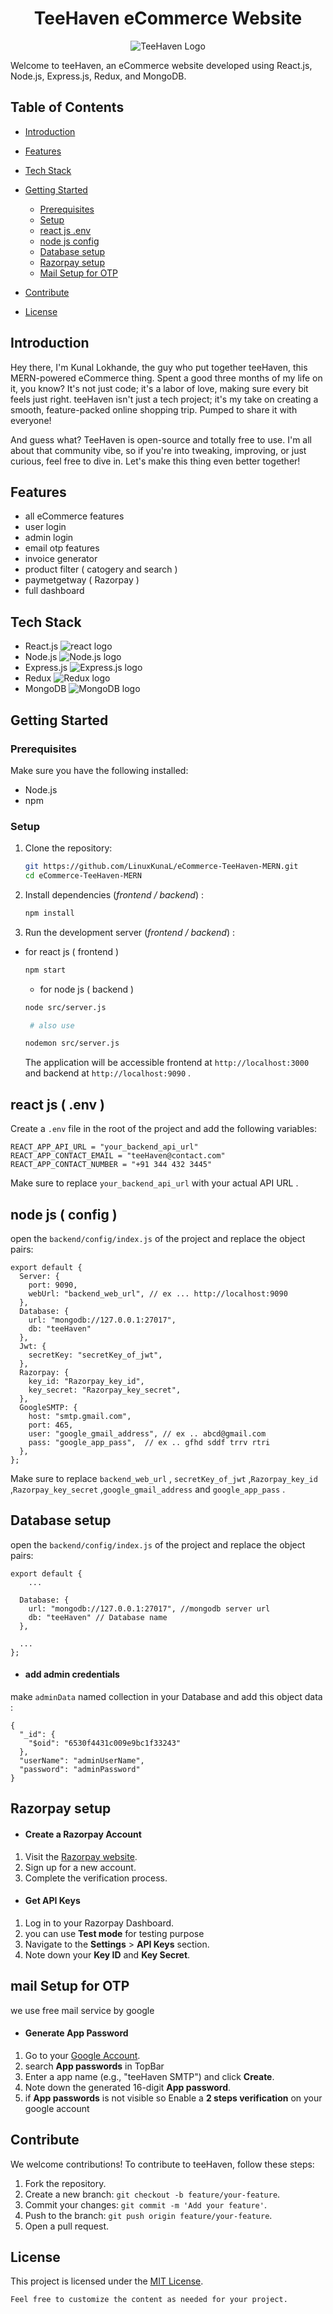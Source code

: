 
<h1 align="center">TeeHaven eCommerce Website</h1>
<p align="center">
  <img src="https://raw.githubusercontent.com/LinuxKunaL/eCommerce-TeeHaven-MERN/eb0b4dde00a54a0b86fd6c049bcb2652a4960970/frontend/src/assets/svg/logo.svg" alt="TeeHaven Logo" />
</p>

Welcome to teeHaven, an eCommerce website developed using React.js, Node.js, Express.js, Redux, and MongoDB.

## Table of Contents

- [Introduction](#introduction)
- [Features](#features)
- [Tech Stack](#tech-stack)
- [Getting Started](#getting-started)
  - [Prerequisites](#prerequisites)
  - [Setup](#setup)
  - [react js .env](#react-js-(.env))
  - [node js config](#node-js-(config))
  - [Database setup](#database-setup)
  - [Razorpay setup](#razorpay-setup)
  - [Mail Setup for OTP](#mail-setup-for-otp)

- [Contribute](#contribute)
- [License](#license)

## Introduction

Hey there, I'm Kunal Lokhande, the guy who put together teeHaven, this MERN-powered eCommerce thing. Spent a good three months of my life on it, you know? It's not just code; it's a labor of love, making sure every bit feels just right. teeHaven isn't just a tech project; it's my take on creating a smooth, feature-packed online shopping trip. Pumped to share it with everyone!

And guess what? TeeHaven is open-source and totally free to use. I'm all about that community vibe, so if you're into tweaking, improving, or just curious, feel free to dive in. Let's make this thing even better together!

## Features

- all eCommerce features
- user login
- admin login
- email otp features
- invoice generator 
- product filter ( catogery and search )
- paymetgetway ( Razorpay )
- full dashboard

## Tech Stack

- React.js ![react logo](https://skillicons.dev/icons?i=react)
- Node.js ![Node.js logo](https://skillicons.dev/icons?i=nodejs)
- Express.js ![Express.js logo](https://skillicons.dev/icons?i=expressjs)
- Redux ![Redux logo](https://skillicons.dev/icons?i=redux)
- MongoDB ![MongoDB logo](https://skillicons.dev/icons?i=mongo)

## Getting Started

### Prerequisites

Make sure you have the following installed:

- Node.js
- npm

### Setup

1. Clone the repository:

   ```bash
   git https://github.com/LinuxKunaL/eCommerce-TeeHaven-MERN.git
   cd eCommerce-TeeHaven-MERN
   ```

2. Install dependencies (*frontend / backend*) : 

   ```bash
   npm install
   ```

3. Run the development server (*frontend / backend*) : 
 
 - for react js ( frontend ) 
   ```bash
   npm start

   ```
    - for node js ( backend ) 
   ```bash
   node src/server.js

    # also use

   nodemon src/server.js

   ```

   The application will be accessible frontend at `http://localhost:3000` and backend at `http://localhost:9090` .

## react js ( .env )

Create a `.env` file in the root of the project and add the following variables:

```
REACT_APP_API_URL = "your_backend_api_url"
REACT_APP_CONTACT_EMAIL = "teeHaven@contact.com"
REACT_APP_CONTACT_NUMBER = "+91 344 432 3445"
```

Make sure to replace `your_backend_api_url` with your actual API URL .

## node js ( config )

open the ` backend/config/index.js ` of the project and replace the object pairs:

```
export default {
  Server: {
    port: 9090,
    webUrl: "backend_web_url", // ex ... http://localhost:9090
  },
  Database: {
    url: "mongodb://127.0.0.1:27017", 
    db: "teeHaven"
  },
  Jwt: {
    secretKey: "secretKey_of_jwt",
  },
  Razorpay: {
    key_id: "Razorpay_key_id",
    key_secret: "Razorpay_key_secret",
  },
  GoogleSMTP: {
    host: "smtp.gmail.com",
    port: 465,
    user: "google_gmail_address", // ex .. abcd@gmail.com
    pass: "google_app_pass",  // ex .. gfhd sddf trrv rtri
  },
};

```

Make sure to replace `backend_web_url` , `secretKey_of_jwt` ,`Razorpay_key_id` ,`Razorpay_key_secret` ,`google_gmail_address` and `google_app_pass` .

## Database setup

open the ` backend/config/index.js ` of the project and replace the object pairs:

```
export default {
    ...

  Database: {
    url: "mongodb://127.0.0.1:27017", //mongodb server url
    db: "teeHaven" // Database name
  },

  ...
};

``` 
- #### add admin credentials  

make  `adminData` named collection in your Database and add this object data : 

```
{
  "_id": {
    "$oid": "6530f4431c009e9bc1f33243"
  },
  "userName": "adminUserName",
  "password": "adminPassword"
}

```
## Razorpay setup

- #### Create a Razorpay Account

1. Visit the [Razorpay website](https://razorpay.com/).
2. Sign up for a new account.
3. Complete the verification process.

- #### Get API Keys

1. Log in to your Razorpay Dashboard.
2. you can use **Test mode** for testing purpose
3. Navigate to the **Settings** > **API Keys** section.
4. Note down your **Key ID** and **Key Secret**.


## mail Setup for OTP 

we use free mail service by google

- #### Generate App Password

1. Go to your [Google Account](https://myaccount.google.com/).
2. search **App passwords** in TopBar
3. Enter a app name (e.g., "teeHaven SMTP") and click **Create**.
4. Note down the generated 16-digit **App password**.
5. if **App passwords** is not visible so Enable a **2 steps verification** on your google account

## Contribute

We welcome contributions! To contribute to teeHaven, follow these steps:

1. Fork the repository.
2. Create a new branch: `git checkout -b feature/your-feature`.
3. Commit your changes: `git commit -m 'Add your feature'`.
4. Push to the branch: `git push origin feature/your-feature`.
5. Open a pull request.

## License

This project is licensed under the [MIT License](LICENSE).
```
Feel free to customize the content as needed for your project.
